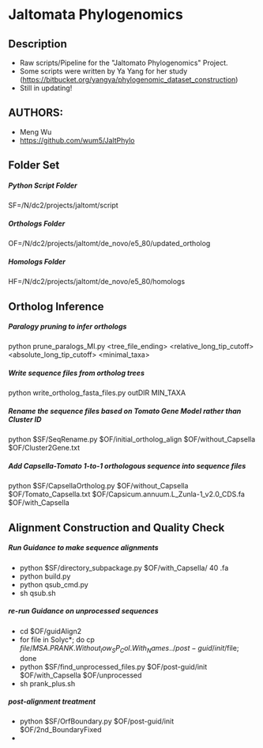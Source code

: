 # Jaltomata Phylogenomics

## Description
* Raw scripts/Pipeline for the "Jaltomato Phylogenomics" Project.
* Some scripts were written by Ya Yang for her study (https://bitbucket.org/yangya/phylogenomic_dataset_construction)
* Still in updating!

## AUTHORS: 
* Meng Wu
* https://github.com/wum5/JaltPhylo

## Folder Set
##### Python Script Folder
SF=/N/dc2/projects/jaltomt/script
##### Orthologs Folder
OF=/N/dc2/projects/jaltomt/de_novo/e5_80/updated_ortholog
##### Homologs Folder
HF=/N/dc2/projects/jaltomt/de_novo/e5_80/homologs

## Ortholog Inference
##### Paralogy pruning to infer orthologs
python prune_paralogs_MI.py <homologDIR> <tree_file_ending> <relative_long_tip_cutoff> <absolute_long_tip_cutoff> <minimal_taxa> <outDIR>
##### Write sequence files from ortholog trees
python write_ortholog_fasta_files.py <fasta file with all seqs> <ortholog tree DIR> outDIR MIN_TAXA
##### Rename the sequence files based on Tomato Gene Model rather than Cluster ID
python $SF/SeqRename.py $OF/initial_ortholog_align $OF/without_Capsella $OF/Cluster2Gene.txt
##### Add Capsella-Tomato 1-to-1 orthologous sequence into sequence files
python $SF/CapsellaOrtholog.py $OF/without_Capsella $OF/Tomato_Capsella.txt $OF/Capsicum.annuum.L_Zunla-1_v2.0_CDS.fa $OF/with_Capsella

## Alignment Construction and Quality Check
##### Run Guidance to make sequence alignments
* python $SF/directory_subpackage.py $OF/with_Capsella/ 40 .fa
* python build.py
* python qsub_cmd.py
* sh qsub.sh

##### re-run Guidance on unprocessed sequences
* cd $OF/guidAlign2
* for file in Solyc*; do cp $file/MSA.PRANK.Without_low_SP_Col.With_Names ../post-guid/init/$file; done
* python $SF/find_unprocessed_files.py $OF/post-guid/init $OF/with_Capsella $OF/unprocessed
* sh prank_plus.sh

##### post-alignment treatment
* python $SF/OrfBoundary.py $OF/post-guid/init $OF/2nd_BoundaryFixed
* 
